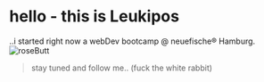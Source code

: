 # hello - this is Leukipos<br>
..i started right now a webDev bootcamp @ neuefische® Hamburg.
<br>
![roseButt](https://img.fotocommunity.com/siggi-the-bug-74b82588-0ce6-40c7-94e3-4a04ab0d80b1.jpg?height=500)

> stay tuned and follow me.. (fuck the white rabbit)

